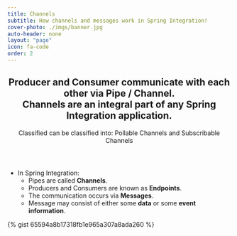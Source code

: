 ```yaml
---
title: Channels
subtitle: How channels and messages work in Spring Integration!
cover-photo: ./imgs/banner.jpg
auto-header: none
layout: "page"
icon: fa-code
order: 2
---
```


<header>
  <h2 class="alt">Producer and Consumer communicate with each other via Pipe / Channel.<br />
  Channels are an integral part of any Spring Integration application.</h2>
  <p>Classified can be classified into: Pollable Channels and Subscribable Channels</p>
</header>

- In Spring Integration:
	- Pipes are called **Channels**.
	- Producers and Consumers are known as **Endpoints**.
	- The communication occurs via **Messages**.
	- Message may consist of either some **data** or some **event information**.

{% gist 65594a8b17318fb1e965a307a8ada260 %}